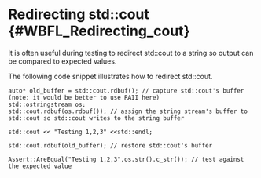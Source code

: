 # Redirecting std::cout {#WBFL_Redirecting_cout}

It is often useful during testing to redirect std::cout to a string so output can be compared to expected values.

The following code snippet illustrates how to redirect std::cout.

~~~
auto* old_buffer = std::cout.rdbuf(); // capture std::cout's buffer (note: it would be better to use RAII here)
std::ostringstream os;
std::cout.rdbuf(os.rdbuf()); // assign the string stream's buffer to std::cout so std::cout writes to the string buffer

std::cout << "Testing 1,2,3" <<std::endl;

std::cout.rdbuf(old_buffer); // restore std::cout's buffer

Assert::AreEqual("Testing 1,2,3",os.str().c_str()); // test against the expected value
~~~
